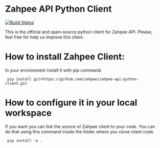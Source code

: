 Zahpee API Python Client
========================

[![Build Status](https://travis-ci.org/zahpee/zahpee-api-python-client.svg?branch=master)](https://travis-ci.org/zahpee/zahpee-api-python-client/)

This is the official and open-source python client for Zahpee API. Please, feel free for help us improve this client.

# How to install Zahpee Client:

In your environment install it with pip command:

```
 pip install git+https://github.com/zahpee/zahpee-api-python-client.git
```

# How to configure it in your local workspace

If you want you can link the source of Zahpee client to your code. You can do that using this command inside the folder where you clone client code.

```
 pip install -e . 
```
